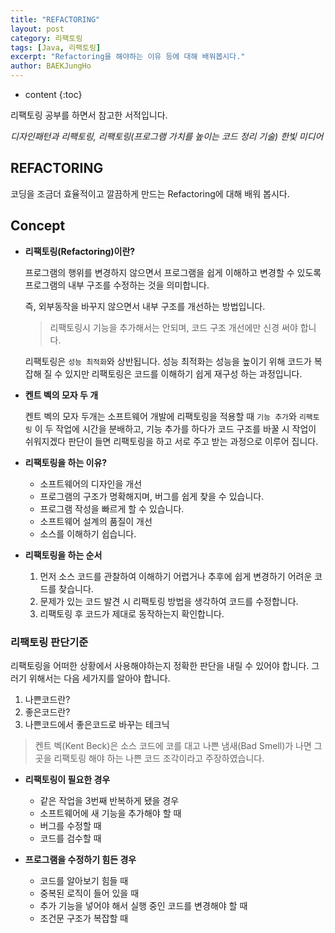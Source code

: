 ```yaml
---
title: "REFACTORING"
layout: post
category: 리팩토링
tags: [Java, 리팩토링]
excerpt: "Refactoring을 해야하는 이유 등에 대해 배워봅시다."
author: BAEKJungHo
---
```


* content
{:toc}

리팩토링 공부를 하면서 참고한 서적입니다.

_디자인패턴과 리팩토링, 리팩토링(프로그램 가치를 높이는 코드 정리 기술) 한빛 미디어_

## REFACTORING

  코딩을 조금더 효율적이고 깔끔하게 만드는 Refactoring에 대해 배워 봅시다.

## Concept

  - __리팩토링(Refactoring)이란?__

    프로그램의 행위를 변경하지 않으면서 프로그램을 쉽게 이해하고 변경할 수 있도록
    프로그램의 내부 구조를 수정하는 것을 의미합니다.

    즉, 외부동작을 바꾸지 않으면서 내부 구조를 개선하는 방법입니다.

    > 리팩토링시 기능을 추가해서는 안되며, 코드 구조 개선에만 신경 써야 합니다.

    리팩토링은 `성능 최적화`와 상반됩니다. 성능 최적화는 성능을 높이기 위해 코드가 복잡해 질 수 있지만
    리팩토링은 코드를 이해하기 쉽게 재구성 하는 과정입니다.

  - __켄트 벡의 모자 두 개__

    켄트 벡의 모자 두개는 소프트웨어 개발에 리팩토링을 적용할 때 `기능 추가`와 `리팩토링` 이 두 작업에
    시간을 분배하고, 기능 추가를 하다가 코드 구조를 바꿀 시 작업이 쉬워지겠다 판단이 들면 리팩토링을 하고
    서로 주고 받는 과정으로 이루어 집니다.

  - __리팩토링을 하는 이유?__

    - 소프트웨어의 디자인을 개선
    - 프로그램의 구조가 명확해지며, 버그를 쉽게 찾을 수 있습니다.
    - 프로그램 작성을 빠르게 할 수 있습니다.
    - 소프트웨어 설계의 품질이 개선
    - 소스를 이해하기 쉽습니다.

  - __리팩토링을 하는 순서__

    1. 먼저 소스 코드를 관찰하여 이해하기 어렵거나 추후에 쉽게 변경하기 어려운 코드를 찾습니다.
    2. 문제가 있는 코드 발견 시 리팩토링 방법을 생각하여 코드를 수정합니다.
    3. 리팩토링 후 코드가 제대로 동작하는지 확인합니다.

### 리팩토링 판단기준

  리팩토링을 어떠한 상황에서 사용해야하는지 정확한 판단을 내릴 수 있어야 합니다. 그러기 위해서는
  다음 세가지를 알아야 합니다.

  1. 나쁜코드란?
  2. 좋은코드란?
  3. 나쁜코드에서 좋은코드로 바꾸는 테크닉

  > 켄트 벡(Kent Beck)은 소스 코드에 코를 대고 나쁜 냄새(Bad Smell)가 나면 그 곳을
  > 리팩토링 해야 하는 나쁜 코드 조각이라고 주장하였습니다.

  - __리팩토링이 필요한 경우__

    - 같은 작업을 3번째 반복하게 됐을 경우
    - 소프트웨어에 새 기능을 추가해야 할 때
    - 버그를 수정할 때
    - 코드를 검수할 때

  - __프로그램을 수정하기 힘든 경우__

    - 코드를 알아보기 힘들 때
    - 중복된 로직이 들어 있을 때
    - 추가 기능을 넣어야 해서 실행 중인 코드를 변경해야 할 때
    - 조건문 구조가 복잡할 때
